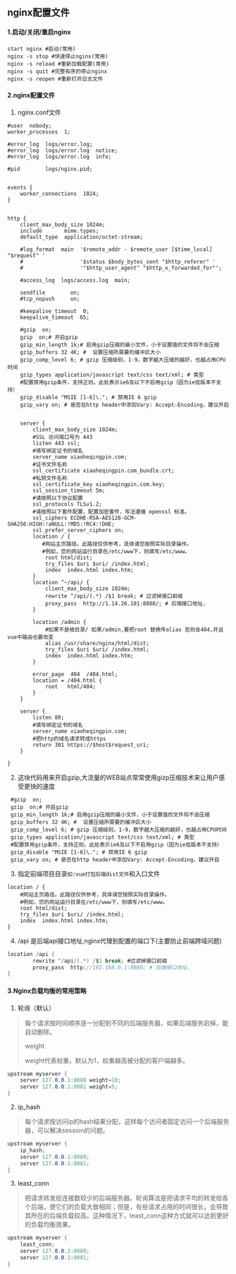## nginx配置文件

#### 1.启动/关闭/重启nginx

```shell
start nginx #启动(常用)
nginx -s stop #快速停止nginx(常用)
nginx -s reload #重新加载配置(常用)
nginx -s quit #完整有序的停止nginx
nginx -s reopen #重新打开日志文件
```

#### 2.nginx配置文件

1. nginx.conf文件

```shell
#user  nobody;
worker_processes  1;

#error_log  logs/error.log;
#error_log  logs/error.log  notice;
#error_log  logs/error.log  info;

#pid        logs/nginx.pid;


events {
    worker_connections  1024;
}


http {
    client_max_body_size 1024m;
    include       mime.types;
    default_type  application/octet-stream;

    #log_format  main  '$remote_addr - $remote_user [$time_local] "$request" '
    #                  '$status $body_bytes_sent "$http_referer" '
    #                  '"$http_user_agent" "$http_x_forwarded_for"';

    #access_log  logs/access.log  main;

    sendfile        on;
    #tcp_nopush     on;

    #keepalive_timeout  0;
    keepalive_timeout  65;

    #gzip  on;
    gzip  on;# 开启gzip
    gzip_min_length 1k;# 启用gzip压缩的最小文件，小于设置值的文件将不会压缩
    gzip_buffers 32 4K; #  设置压缩所需要的缓冲区大小 
    gzip_comp_level 6; # gzip 压缩级别，1-9，数字越大压缩的越好，也越占用CPU时间
    gzip_types application/javascript text/css text/xml; # 类型
    #配置禁用gzip条件，支持正则。此处表示ie6及以下不启用gzip（因为ie低版本不支持）
    gzip_disable "MSIE [1-6]\."; # 禁用IE 6 gzip
    gzip_vary on; # 是否在http header中添加Vary: Accept-Encoding，建议开启
	
	
    server {
		client_max_body_size 1024m;
        #SSL 访问端口号为 443
        listen 443 ssl; 
        #填写绑定证书的域名
        server_name xiaoheqingpin.com; 
        #证书文件名称
        ssl_certificate xiaoheqingpin.com_bundle.crt; 
        #私钥文件名称
        ssl_certificate_key xiaoheqingpin.com.key; 
        ssl_session_timeout 5m;
        #请按照以下协议配置
        ssl_protocols TLSv1.2; 
        #请按照以下套件配置，配置加密套件，写法遵循 openssl 标准。
        ssl_ciphers ECDHE-RSA-AES128-GCM-SHA256:HIGH:!aNULL:!MD5:!RC4:!DHE; 
        ssl_prefer_server_ciphers on;
        location / {
           #网站主页路径。此路径仅供参考，具体请您按照实际目录操作。
           #例如，您的网站运行目录在/etc/www下，则填写/etc/www。
            root html/dist;
    	    try_files $uri $uri/ /index.html; 
            index  index.html index.htm;
        }
		location ^~/api/ {
			client_max_body_size 1024m;
			rewrite ^/api/(.*) /$1 break; # 过滤掉接口前缀
			proxy_pass  http://1.14.26.101:8888/; # 后端接口地址，
		}
		
		location /admin {
			#如果不是根目录/ 如果/admin,要把root 替换传alias 否则会404,并且vue中路由也要改变
            alias /usr/share/nginx/html/dist; 
            try_files $uri $uri/ /index.html; 
            index  index.html index.htm;
        }
		
		error_page  404  /404.html;
        location = /404.html {
            root   html/404;
        }
    }

    server {
		listen 80;
		#填写绑定证书的域名
		server_name xiaoheqingpin.com; 
		#把http的域名请求转成https
		return 301 https://$host$request_uri; 
    }

}
```

2. 这块代码用来开启gzip,大流量的WEB站点常常使用gizp压缩技术来让用户感受更快的速度

```shell
 #gzip  on;
 gzip  on;# 开启gzip
 gzip_min_length 1k;# 启用gzip压缩的最小文件，小于设置值的文件将不会压缩
 gzip_buffers 32 4K; #  设置压缩所需要的缓冲区大小 
 gzip_comp_level 6; # gzip 压缩级别，1-9，数字越大压缩的越好，也越占用CPU时间
 gzip_types application/javascript text/css text/xml; # 类型
 #配置禁用gzip条件，支持正则。此处表示ie6及以下不启用gzip（因为ie低版本不支持）
 gzip_disable "MSIE [1-6]\."; # 禁用IE 6 gzip
 gzip_vary on; # 是否在http header中添加Vary: Accept-Encoding，建议开启
```

3. 指定前端项目目录`如:vue打包后端dist文件`和入口文件

```shell
location / {
	#网站主页路径。此路径仅供参考，具体请您按照实际目录操作。
    #例如，您的网站运行目录在/etc/www下，则填写/etc/www。
    root html/dist;
    try_files $uri $uri/ /index.html; 
    index  index.html index.htm;
}
```

4. /api 是后端api接口地址,nginx代理到配置的端口下(主要防止前端跨域问题)

```csharp
location /api {
	 	rewrite ^/api/(.*) /$1 break; #过滤掉接口前缀
   		proxy_pass  http://192.168.0.1:8080; # 后端接口地址，
}
```

#### 3.Nginx负载均衡的常用策略

1. 轮询（默认）

> 每个请求按时间顺序逐一分配到不同的后端服务器，如果后端服务宕掉，能自动删除。
>
> weight
>
> weight代表权重，默认为1，权重越高被分配的客户端越多。
>

```csharp
upstream myserver {
   	server 127.0.0.1:8080 weight=10; 
   	server 127.0.0.1:8081 weight=5;
}
```

2. ip_hash

> 每个请求按访问ip的hash结果分配，这样每个访问者固定访问一个后端服务器，可以解决session的问题。

```csharp
upstream myserver {
	ip_hash;
   	server 127.0.0.1:8080; 
   	server 127.0.0.1:8081;
}
```

3. least_conn

> 把请求转发给连接数较少的后端服务器。轮询算法是把请求平均的转发给各个后端，使它们的负载大致相同；但是，有些请求占用的时间很长，会导致其所在的后端负载较高。这种情况下，least_conn这种方式就可以达到更好的负载均衡效果。

```csharp
upstream myserver {
	least_conn;
   	server 127.0.0.1:8080; 
   	server 127.0.0.1:8081;
}
```

